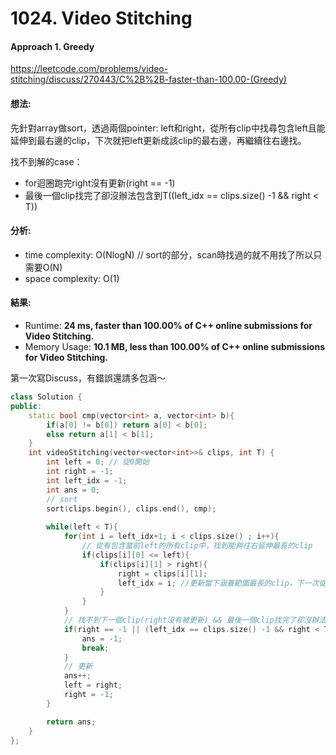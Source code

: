 # 1024. Video Stitching
#### Approach 1. Greedy
https://leetcode.com/problems/video-stitching/discuss/270443/C%2B%2B-faster-than-100.00-(Greedy)
#### 想法: 
先針對array做sort，透過兩個pointer: left和right，從所有clip中找尋包含left且能延伸到最右邊的clip，下次就把left更新成該clip的最右邊，再繼續往右邊找。

找不到解的case：
- for迴圈跑完right沒有更新(right == -1)
- 最後一個clip找完了卻沒辦法包含到T((left_idx == clips.size() -1 && right < T))

#### 分析: 
- time complexity: O(NlogN) // sort的部分，scan時找過的就不用找了所以只需要O(N)
- space complexity: O(1)

#### 結果:
- Runtime: **24 ms, faster than 100.00% of C++ online submissions for Video Stitching.**
- Memory Usage: **10.1 MB, less than 100.00% of C++ online submissions for Video Stitching.**

第一次寫Discuss，有錯誤還請多包涵～

```c++
class Solution {
public:
    static bool cmp(vector<int> a, vector<int> b){
        if(a[0] != b[0]) return a[0] < b[0];
        else return a[1] < b[1];
    }
    int videoStitching(vector<vector<int>>& clips, int T) {
        int left = 0; // 從0開始
        int right = -1;
        int left_idx = -1;
        int ans = 0;
		// sort
		sort(clips.begin(), clips.end(), cmp);
		
        while(left < T){
            for(int i = left_idx+1; i < clips.size() ; i++){
				// 從有包含當前left的所有clip中，找到能夠往右延伸最長的clip
                if(clips[i][0] <= left){
                    if(clips[i][1] > right){
                        right = clips[i][1];
                        left_idx = i; //更新當下涵蓋範圍最長的clip，下一次從i+1開始找
                    }
                }
            }
            // 找不到下一個clip(right沒有被更新) && 最後一個clip找完了卻沒辦法包含全部的T
            if(right == -1 || (left_idx == clips.size() -1 && right < T)){
                ans = -1;
                break;
            }
			// 更新
            ans++;
            left = right;
            right = -1; 
        }

        return ans;
    }
};
```
